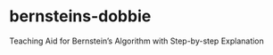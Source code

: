 bernsteins-dobbie
=================

Teaching Aid for Bernstein’s Algorithm with Step-by-step Explanation
